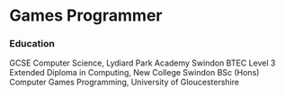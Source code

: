 # Games Programmer

### Education
GCSE Computer Science, Lydiard Park Academy Swindon
BTEC Level 3 Extended Diploma in Computing, New College Swindon
BSc (Hons) Computer Games Programming, University of Gloucestershire
